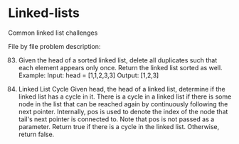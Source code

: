 # Linked-lists
Common linked list challenges

File by file problem description:

83. Given the head of a sorted linked list, delete all duplicates such that each element appears only once. Return the linked list sorted as well.
Example: 
Input: head = [1,1,2,3,3]
Output: [1,2,3]



141. Linked List Cycle
Given head, the head of a linked list, determine if the linked list has a cycle in it.
There is a cycle in a linked list if there is some node in the list that can be reached again by continuously following the next pointer. Internally, 
pos is used to denote the index of the node that tail's next pointer is connected to. Note that pos is not passed as a parameter.
Return true if there is a cycle in the linked list. Otherwise, return false.

